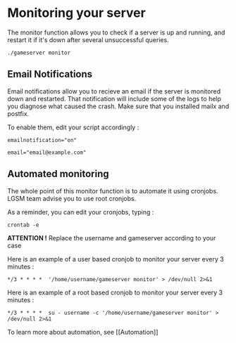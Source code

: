 # Monitoring your server

The monitor function allows you to check if a server is up and running, and restart it if it's down after several unsuccessful queries.

`./gameserver monitor`


## Email Notifications

Email notifications allow you to recieve an email if the server is monitored down and restarted. That notification will include some of the logs to help you diagnose what caused the crash. Make sure that you installed mailx and postfix.

To enable them, edit your script accordingly : 

`emailnotification="on"`

`email="email@example.com"`



## Automated monitoring

The whole point of this monitor function is to automate it using cronjobs. LGSM team advise you to use root cronjobs.

As a reminder, you can edit your cronjobs, typing : 

`crontab -e`


**ATTENTION !** Replace the username and gameserver according to your case


Here is an example of a user based cronjob to monitor your server every 3 minutes : 

`*/3 * * * *  '/home/username/gameserver monitor' > /dev/null 2>&1`

Here is an example of a root based cronjob to monitor your server every 3 minutes : 

`*/3 * * * *  su - username -c '/home/username/gameserver monitor' > /dev/null 2>&1`


To learn more about automation, see [[Automation]]